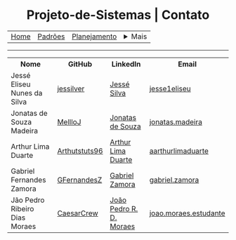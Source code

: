 <h1 align="center"> Projeto-de-Sistemas | Contato</h1>

<table align="center">
    <tr>
        <td><a href="../README.md">Home</a></td>
        <td><a href="/docs/defaults.md">Padrões</a></td>
        <td><a href="plan.md">Planejamento</a></td>
        <td>
            <details style="position: relative;">
                <summary>Mais</summary>
                <ul style="position: absolute; background: transparent; border: 1px solid #ccc; padding: 10px; list-style: none; border-radius: 10px">
                </ul>
            </details>
        </td>
    </tr>
</table>

<hr>

<table align="center">
    <tr>
        <th>Nome</th>
        <th>GitHub</th>
        <th>LinkedIn</th>
        <th>Email</th>
    </tr>
    <tr>
        <td>Jessé Eliseu Nunes da Silva</td>
        <td><a href="https://github.com/jessilver" target="_blank">jessilver</a></td>
        <td><a href="https://www.linkedin.com/in/jess%C3%A9-eliseu-nunes-da-silva-68283127b/" target="_blank">Jessé Silva</a></td>
        <td><a href="mailto:jesse1eliseu@gmail.com">jesse1eliseu</a></td>
    </tr>
    <tr>
        <td>Jonatas de Souza Madeira</td>
        <td><a href="https://github.com/MellloJ" target="_blank">MellloJ</a></td>
        <td><a href="https://linkedin.com/" target="_blank">Jonatas de Souza</a></td>
        <td><a href="mailto:jonatas.madeira@mail.edu.uft.br">jonatas.madeira</a></td>
    </tr>
    <tr>
        <td>Arthur Lima Duarte</td>
        <td><a href="https://github.com/Arthutstuts96" target="_blank">Arthutstuts96</a></td>
        <td><a href="https://www.linkedin.com/in/arthur-lima-duarte-4624622a7/" target="_blank">Arthur Lima Duarte</a></td>
        <td><a href="mailto:aarthurlimaduarte@gmail.com">aarthurlimaduarte</a></td>
    </tr>
    <tr>
        <td>Gabriel Fernandes Zamora</td>
        <td><a href="https://github.com/GFernandesZ" target="_blank">GFernandesZ</a></td>
        <td><a href="https://www.linkedin.com/in/gabriel-fernandes-6896aa218" target="_blank">Gabriel Zamora</a></td>
        <td><a href="mailto:gabriel.zamora@mail.edu.uft.br">gabriel.zamora</a></td>
    </tr>
    <tr>
        <td>Jão Pedro Ribeiro Dias Moraes</td>
        <td><a href="https://github.com/CaesarCrew" target="_blank">CaesarCrew</a></td>
        <td><a href="https://www.linkedin.com/in/jo%C3%A3o-pedro-ribeiro-dias-moraes-9466b2246/" target="_blank">João Pedro R. D. Moraes</a></td>
        <td><a href="mailto:joao.moraes.estudante@gmail.com">joao.moraes.estudante</a></td>
    </tr>
</table>
